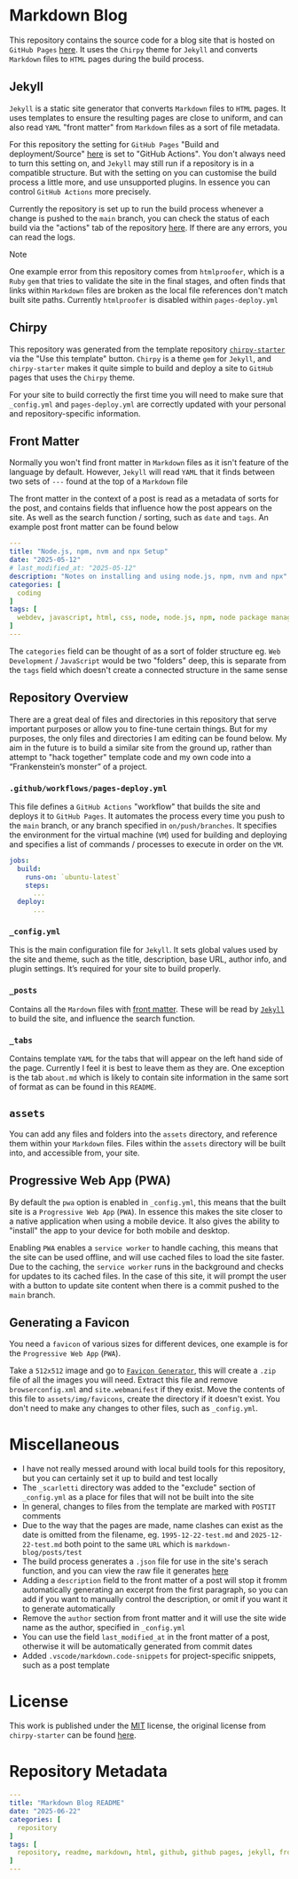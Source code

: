 # Markdown Blog
This repository contains the source code for a blog site that is hosted on `GitHub Pages` [here](https://scarletti-ben.github.io/markdown-blog/). It uses the `Chirpy` theme for `Jekyll` and converts `Markdown` files to `HTML` pages during the build process.

## Jekyll
`Jekyll` is a static site generator that converts `Markdown` files to `HTML` pages. It uses templates to ensure the resulting pages are close to uniform, and can also read `YAML` "front matter" from `Markdown` files as a sort of file metadata.

For this repository the setting for `GitHub Pages` "Build and deployment/Source" [here](https://github.com/scarletti-ben/markdown-blog/settings) is set to "GitHub Actions". You don't always need to turn this setting on, and `Jekyll` may still run if a repository is in a compatible structure. But with the setting on you can customise the build process a little more, and use unsupported plugins. In essence you can control `GitHub Actions` more precisely.

Currently the repository is set up to run the build process whenever a change is pushed to the `main` branch, you can check the status of each build via the "actions" tab of the repository [here](https://github.com/scarletti-ben/markdown-blog/actions). If there are any errors, you can read the logs.

> [!NOTE]
> One example error from this repository comes from `htmlproofer`, which is a `Ruby` `gem` that tries to validate the site in the final stages, and often finds that links within `Markdown` files are broken as the local file references don't match built site paths. Currently `htmlproofer` is disabled within `pages-deploy.yml`

## Chirpy
This repository was generated from the template repository [`chirpy-starter`](https://github.com/cotes2020/chirpy-starter) via the "Use this template" button. `Chirpy` is a theme `gem` for `Jekyll`, and `chirpy-starter` makes it quite simple to build and deploy a site to `GitHub` pages that uses the `Chirpy` theme. 

For your site to build correctly the first time you will need to make sure that `_config.yml` and `pages-deploy.yml` are correctly updated with your personal and repository-specific information. 

## Front Matter
Normally you won't find front matter in `Markdown` files as it isn't feature of the language by default. However, `Jekyll` will read `YAML` that it finds between two sets of `---` found at the top of a `Markdown` file

The front matter in the context of a post is read as a metadata of sorts for the post, and contains fields that influence how the post appears on the site. As well as the search function / sorting, such as `date` and `tags`. An example post front matter can be found below

```yaml
---
title: "Node.js, npm, nvm and npx Setup"
date: "2025-05-12"
# last_modified_at: "2025-05-12"
description: "Notes on installing and using node.js, npm, nvm and npx"
categories: [
  coding
]
tags: [
  webdev, javascript, html, css, node, node.js, npm, node package manager, node version manager, nvm, npx, node package execute
]
---
```

The `categories` field can be thought of as a sort of folder structure eg. `Web Development` / `JavaScript` would be two "folders" deep, this is separate from the `tags` field which doesn't create a connected structure in the same sense

## Repository Overview
There are a great deal of files and directories in this repository that serve important purposes or allow you to fine-tune certain things. But for my purposes, the only files and directories I am editing can be found below. My aim in the future is to build a similar site from the ground up, rather than attempt to "hack together" template code and my own code into a “Frankenstein’s monster” of a project.

### `.github/workflows/pages-deploy.yml`
This file defines a `GitHub Actions` "workflow" that builds the site and deploys it to `GitHub Pages`. It automates the process every time you push to the `main` branch, or any branch specified in `on/push/branches`. It specifies the environment for the virtual machine (`VM`) used for building and deploying and specifies a list of commands / processes to execute in order on the `VM`.

```yaml
jobs:
  build:
    runs-on: `ubuntu-latest`
    steps:
      ...
  deploy:
      ...
```

### `_config.yml`
This is the main configuration file for `Jekyll`. It sets global values used by the site and theme, such as the title, description, base URL, author info, and plugin settings. It’s required for your site to build properly.

### `_posts`
Contains all the `Mardown` files with [front matter](#front-matter). These will be read by [`Jekyll`](#jekyll) to build the site, and influence the search function.

### `_tabs`
Contains template `YAML` for the tabs that will appear on the left hand side of the page. Currently I feel it is best to leave them as they are. One exception is the tab `about.md` which is likely to contain site information in the same sort of format as can be found in this `README`.

## `assets`
You can add any files and folders into the `assets` directory, and reference them within your `Markdown` files. Files within the `assets` directory will be built into, and accessible from, your site.

## Progressive Web App (PWA)
By default the `pwa` option is enabled in `_config.yml`, this means that the built site is a `Progressive Web App` (`PWA`). In essence this makes the site closer to a native application when using a mobile device. It also gives the ability to "install" the app to your device for both mobile and desktop. 

Enabling `PWA` enables a `service worker` to handle caching, this means that the site can be used offline, and will use cached files to load the site faster. Due to the caching, the `service worker` runs in the background and checks for updates to its cached files. In the case of this site, it will prompt the user with a button to update site content when there is a commit pushed to the `main` branch.

## Generating a Favicon
You need a `favicon` of various sizes for different devices, one example is for the `Progressive Web App` (`PWA`).

Take a `512x512` image and go to [`Favicon Generator`](https://realfavicongenerator.net/), this will create a `.zip` file of all the images you will need. Extract this file and remove `browserconfig.xml` and `site.webmanifest` if they exist. Move the contents of this file to `assets/img/favicons`, create the directory if it doesn't exist. You don't need to make any changes to other files, such as `_config.yml`.

# Miscellaneous
- I have not really messed around with local build tools for this repository, but you can certainly set it up to build and test locally
- The `_scarletti` directory was added to the "exclude" section of `_config.yml` as a place for files that will not be built into the site
- In general, changes to files from the template are marked with `POSTIT` comments
- Due to the way that the pages are made, name clashes can exist as the date is omitted from the filename, eg. `1995-12-22-test.md` and `2025-12-22-test.md` both point to the same `URL` which is `markdown-blog/posts/test`
- The build process generates a `.json` file for use in the site's serach function, and you can view the raw file it generates [here](https://scarletti-ben.github.io/markdown-blog/assets/js/data/search.json)
- Adding a `description` field to the front matter of a post will stop it fromm automatically generating an excerpt from the first paragraph, so you can add if you want to manually control the description, or omit if you want it to generate automatically
- Remove the `author` section from front matter and it will use the site wide name as the author, specified in `_config.yml`
- You can use the field `last_modified_at` in the front matter of a post, otherwise it will be automatically generated from commit dates
- Added `.vscode/markdown.code-snippets` for project-specific snippets, such as a post template

# License
This work is published under the [MIT](https://github.com/scarletti-ben/markdown-blog/blob/main/LICENSE) license, the original license from `chirpy-starter` can be found [here](https://github.com/cotes2020/chirpy-starter/blob/master/LICENSE).

# Repository Metadata
```yml
---
title: "Markdown Blog README"
date: "2025-06-22"
categories: [
  repository
]
tags: [
  repository, readme, markdown, html, github, github pages, jekyll, front matter, metadata, chirpy, ruby, gem, gemfile, _config.yml, pages-deploy.yml, .yml, yaml, favicon, icon, snippets, .vscode, progressive web app, pwa, service worker, offline cache, caching, cache, template, use this template
]
---
```